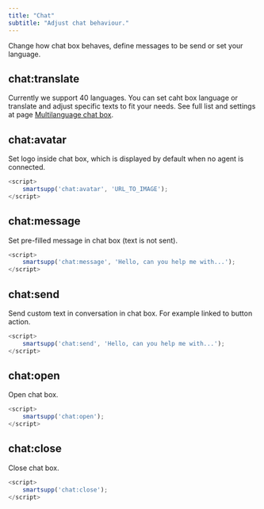 ```yaml
---
title: "Chat"
subtitle: "Adjust chat behaviour."
---
```


Change how chat box behaves, define messages to be send or set your language.

## chat:translate

Currently we support 40 languages. You can set caht box language or translate and adjust specific texts to fit your needs. See full list and settings at page [Multilanguage chat box](/docs/examples/multilanguage-chat-box/).

## chat:avatar

Set logo inside chat box, which is displayed by default when no agent is connected.

```js
<script>
	smartsupp('chat:avatar', 'URL_TO_IMAGE');
</script>
```

## chat:message

Set pre-filled message in chat box (text is not sent).

```js
<script>
	smartsupp('chat:message', 'Hello, can you help me with...');
</script>
```

## chat:send

Send custom text in conversation in chat box. For example linked to button action.

```js
<script>
	smartsupp('chat:send', 'Hello, can you help me with...');
</script>
```

## chat:open

Open chat box.

```js
<script>
	smartsupp('chat:open');
</script>
```

## chat:close

Close chat box.

```js
<script>
	smartsupp('chat:close');
</script>
```